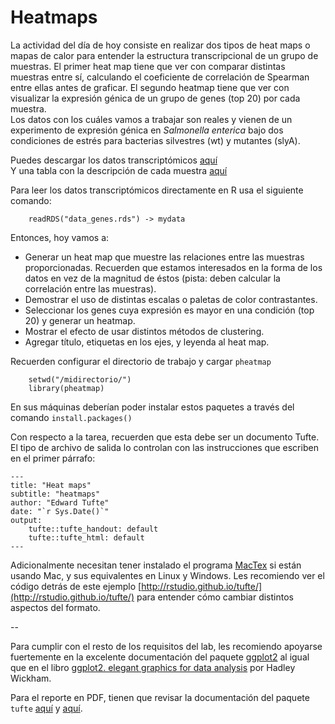 # Heatmaps

La actividad del día de hoy consiste en realizar dos tipos de heat maps o mapas de calor para entender la estructura transcripcional de un grupo de muestras. El primer heat map tiene que ver con comparar distintas muestras entre sí, calculando el coeficiente de correlación de Spearman entre ellas antes de graficar. El segundo heatmap tiene que ver con visualizar la expresión génica de un grupo de genes (top 20) por cada muestra.  
Los datos con los cuáles vamos a trabajar son reales y vienen de un experimento de expresión génica en *Salmonella enterica* bajo dos condiciones de estrés para bacterias silvestres (wt) y mutantes (slyA).

Puedes descargar los datos transcriptómicos [aquí](https://github.com/bioinf-visual/materiales/blob/master/data_genes.rds?raw=true)  
Y una tabla con la descripción de cada muestra [aquí](https://raw.githubusercontent.com/bioinf-visual/materiales/master/desc.txt)  

Para leer los datos transcriptómicos directamente en R usa el siguiente comando:  

		readRDS("data_genes.rds") -> mydata

Entonces, hoy vamos a:

* Generar un heat map que muestre las relaciones entre las muestras proporcionadas. Recuerden que estamos interesados en la forma de los datos en vez de la magnitud de éstos (pista: deben calcular la correlación entre las muestras).  
* Demostrar el uso de distintas escalas o paletas de color contrastantes.  
* Seleccionar los genes cuya expresión es mayor en una condición (top 20) y generar un heatmap.  
* Mostrar el efecto de usar distintos métodos de clustering.  
* Agregar título, etiquetas en los ejes, y leyenda al heat map.   

Recuerden configurar el directorio de trabajo y cargar `pheatmap`  

		setwd("/midirectorio/")
		library(pheatmap)

En sus máquinas deberían poder instalar estos paquetes a través del comando `install.packages()`  

Con respecto a la tarea, recuerden que esta debe ser un documento Tufte. El tipo de archivo de salida lo controlan con las instrucciones que escriben en el primer párrafo:

	---
	title: "Heat maps"
	subtitle: "heatmaps"
	author: "Edward Tufte"
	date: "`r Sys.Date()`"
	output:
		tufte::tufte_handout: default
  		tufte::tufte_html: default
	---

Adicionalmente necesitan tener instalado el programa [MacTex](https://tug.org/mactex/) si están usando Mac, y sus equivalentes en Linux y Windows. Les recomiendo ver el código detrás de este ejemplo [http://rstudio.github.io/tufte/](http://rstudio.github.io/tufte/) para entender cómo cambiar distintos aspectos del formato.

--

Para cumplir con el resto de los requisitos del lab, les recomiendo apoyarse fuertemente en la excelente documentación del paquete [ggplot2](http://docs.ggplot2.org/current/) al igual que en el libro [ggplot2. elegant graphics for data analysis](https://github.com/bioinf-visual/materiales/raw/master/Wickham.pdf) por Hadley Wickham.  

Para el reporte en PDF, tienen que revisar la documentación del paquete `tufte` [aquí](http://rmarkdown.rstudio.com/tufte_handout_format.html) y [aquí](https://cran.rstudio.com/web/packages/tufte/index.html).  
